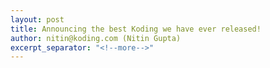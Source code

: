 ```yaml
---
layout: post
title: Announcing the best Koding we have ever released!
author: nitin@koding.com (Nitin Gupta)
excerpt_separator: "<!--more-->"
---
```


